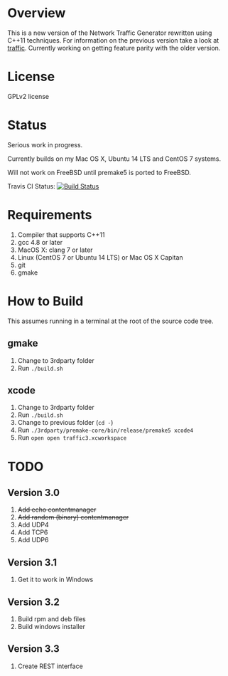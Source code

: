 # Overview

This is a new version of the Network Traffic Generator rewritten using C++11 techniques. For information on the previous version take a look at [traffic](http://robert.rsa3.com/pmwiki/pmwiki.php?n=Projects.Traffic). Currently working on getting feature parity with the older version.

# License
GPLv2 license

# Status

Serious work in progress.

Currently builds on my Mac OS X, Ubuntu 14 LTS and CentOS 7 systems.

Will not work on FreeBSD until premake5 is ported to FreeBSD.

Travis CI Status:
[![Build Status](https://travis-ci.org/rsandila/traffic3.svg?branch=master)](https://travis-ci.org/rsandila/traffic3.svg?branch=master)

# Requirements

1. Compiler that supports C++11
  1. gcc 4.8 or later
  1. MacOS X: clang 7 or later
1. Linux (CentOS 7 or Ubuntu 14 LTS) or Mac OS X Capitan
1. git
1. gmake

# How to Build

This assumes running in a terminal at the root of the source code tree.

## gmake

1. Change to 3rdparty folder
1. Run `./build.sh`

## xcode

1. Change to 3rdparty folder
1. Run `./build.sh`
1. Change to previous folder (`cd -`)
1. Run `./3rdparty/premake-core/bin/release/premake5 xcode4`
1. Run `open open traffic3.xcworkspace`

# TODO

## Version 3.0

1. ~~Add echo contentmanager~~
1. ~~Add random (binary) contentmanager~~
1. Add UDP4
1. Add TCP6
1. Add UDP6

## Version 3.1

1. Get it to work in Windows

## Version 3.2

1. Build rpm and deb files
2. Build windows installer

## Version 3.3

1. Create REST interface
